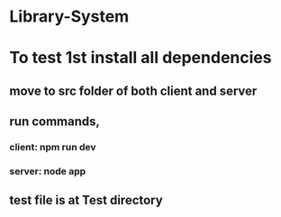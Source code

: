 # Library-System

# To test 1st install all dependencies

## move to src folder of both client and server
## run commands,
### client: npm run dev
### server: node app 

## test file is at Test directory
